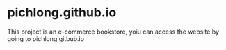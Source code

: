 # pichlong.github.io

This project is an e-commerce bookstore, yoiu can access the website by going to pichlong.gitbub.io
